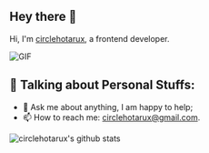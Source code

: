 ## Hey there 👋

Hi, I'm [circlehotarux](https://www.incircle.dev), a frontend developer.

<img alt="GIF" src="https://media.giphy.com/media/2HONNTJbRhzKE/giphy.gif" />

## 💬 Talking about Personal Stuffs:

- 💬 Ask me about anything, I am happy to help;
- 📫 How to reach me: circlehotarux@gmail.com.

![circlehotarux's github stats](https://github-readme-stats.vercel.app/api?username=circle-hotaru&show_icons=true&theme=aura&hide_border=true)
